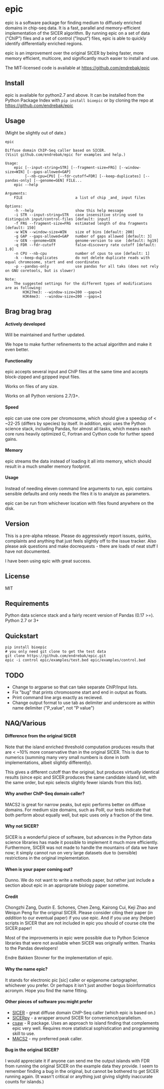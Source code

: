 # epic

epic is a software package for finding medium to diffusely enriched domains in
chip-seq data. It is a fast, parallel and memory-efficient implementation of the
SICER algorithm. By running epic on a set of data ("ChIP") files and a set of
control ("Input") files, epic is able to quickly identify differentially
enriched regions.

epic is an improvement over the original SICER by being faster, more memory
efficient, multicore, and significantly much easier to install and use.

The MIT-licensed code is available at https://github.com/endrebak/epic

## Install

epic is available for python2.7 and above. It can be installed from the Python
Package Index with `pip install bioepic` or by cloning the repo at
https://github.com/endrebak/epic

## Usage

(Might be slightly out of date.)

```
epic

Diffuse domain ChIP-Seq caller based on SICER.
(Visit github.com/endrebak/epic for examples and help.)

Usage:
    epic [--input-string=STR] [--fragment-size=FRG] [--window-size=WIN] [--gaps-allowed=GAP]
         [--nb-cpu=CPU] [--fdr-cutoff=FDR] [--keep-duplicates] [--pandas-only] [--genome=GEN] FILE...
    epic --help

Arguments:
    FILE                        a list of chip _and_ input files

Options:
    -h --help                   show this help message
    -i STR --input-string=STR   case insensitive string used to distinguish input/control-files [default: input]
    -f FRG --fragment-size=FRG  estimated length of dna fragments [default: 150]
    -w WIN --window-size=WIN    size of bins [default: 200]
    -g GAP --gaps-allowed=GAP   number of gaps allowed [default: 3]
    -v GEN --genome=GEN         genome-version to use  [default: hg19]
    -q FDR --fdr-cutoff         false-discovery rate cutoff [default: 1.0]
    -n CPU --nb-cpu             number of cpus to use [default: 1]
    -k --keep-duplicates        do not delete duplicate reads with equal chromosome, start and end coordinates
    -p --pandas-only            use pandas for all taks (does not rely on GNU coretools, but is slower)

Note:
    The suggested settings for the different types of modifications are as following:
        H3K27me3: --window-size=200 --gaps=3
        H3K4me3:  --window-size=200 --gaps=1
```

## Brag brag brag

#### Actively developed

Will be maintained and further updated.

We hope to make further refinements to the actual algorithm and make it even better.

#### Functionality

epic accepts several input and ChIP files at the same time and accepts
block-zipped and gzipped input files.

Works on files of any size.

Works on all Python versions 2.7/3+.

#### Speed

epic can use one core per chromosome, which should give a speedup of < ~22-25
(differs by species) by itself. In addition, epic uses the Python science stack,
including Pandas, for almost all tasks, which means each core runs heavily
optimized C, Fortran and Cython code for further speed gains.

#### Memory

epic streams the data instead of loading it all into memory, which should result
in a much smaller memory footprint.

#### Usage

Instead of needing eleven command line arguments to run, epic contains sensible
defaults and only needs the files it is to analyze as parameters.

epic can be run from whichever location with files found anywhere on the disk.

## Version

This is a pre-alpha release. Please do aggressively report issues, quirks, complaints and anything that just feels slightly off to the issue tracker. Also please ask questions and make docrequests - there are loads of neat stuff I have not documented.

I have been using epic with great success.

## License

MIT

## Requirements

Python data science stack and a fairly recent version of Pandas (0.17 >=).
Python 2.7 or 3+

## Quickstart

```
pip install bioepic
# you only need git clone to get the test data
git clone https://github.com/endrebak/epic.git
epic -i control epic/examples/test.bed epic/examples/control.bed
```

<!-- ## Helper scripts -->

<!-- Various helpful utilities will be added to epic. Currently it includes: -->

<!-- #### epic-effective -->

<!-- A perennial question on bioinformatics sites is how to compute the effective -->
<!-- genome size for a genome. epic includes a script called `epic-effective` to do -->
<!-- just this. It can use multiple cores, but is not optimized for memory -->
<!-- consumption so run it on a bioinformatics cluster/server. Please share -->
<!-- your results on the issue tracker. Currently only finds effective genome size -->

## TODO

* Change to argparse so that can take separate ChIP/Input lists.
* Fix "bug" that prints chromosome start and end in output as floats.
* Print command line args exactly as recieved.
* Change output format to use tab as delimiter and underscore as within name delimiter ("P_value", not "P value")

## NAQ/Various

#### Difference from the original SICER

Note that the island enriched threshold computation produces results that are < ~10% more conservative than in the original SICER.
This is due to numerics (summing many very small numbers is done in both implementations, albeit slightly differently).

This gives a different cutoff than the original, but produces virtually identical results (since epic and SICER produces the same candidate island list, with the same order, but epic selects slightly fewer islands from this list).

#### Why another ChIP-Seq domain caller?

MACS2 is great for narrow peaks, but epic performs better on diffuse domains. For medium size domains, such as PolII, our tests indicate that both perform about equally well, but epic uses only a fraction of the time.

#### Why not SICER?

SICER is a wonderful piece of software, but advances in the Python data science libraries has made it possible to implement it much more efficiently. Furthermore, SICER was not made to handle the mountains of data we have now; it simply cannot run on very large datasets due to (sensible) restrictions in the original implementation.

#### When is your paper coming out?

Dunno. We do not want to write a methods paper, but rather just include a section about epic in an appropriate biology paper sometime.

#### Credit

Chongzhi Zang, Dustin E. Schones, Chen Zeng, Kairong Cui, Keji Zhao and Weiqun Peng for the original SICER. Please consider citing their paper (*in addition* to our eventual paper) if you use epic. And if you use any (helper) scripts in SICER that are not included in epic you should of course cite the SICER paper!

Most of the improvements in epic were possible due to Python Science libraries that were not available when SICER was originally written. Thanks to the Pandas developers!

Endre Bakken Stovner for the implementation of epic.

#### Why the name epic?

It stands for electronic pic [sic] caller or epigenome cartographer, whichever you prefer. Or perhaps it isn't just another bogus bioinformatics acronym. Hope you find the name fitting.

#### Other pieces of software you might prefer

* [SICER](http://home.gwu.edu/~wpeng/Software.htm) - great diffuse domain ChIP-Seq caller (which epic is based on.)
* [SICERpy](https://github.com/dariober/SICERpy) - a wrapper around SICER for convenience/parallelism.
* [csaw](https://github.com/LTLA/csaw) - R package. Uses an approach to island finding that complements epic very well. Requires more statistical sophistication and programming skill to use.
* [MACS2](https://github.com/taoliu/MACS) - my preferred peak caller.

#### Bug in the original SICER?

I would appreciate it if anyone can send me the output islands with FDR from running the original SICER on the example data they provide. I seem to remember finding a bug in the original, but cannot be bothered to get SICER running again. (It wasn't critical or anything just giving slightly inaccurate counts for islands.)
